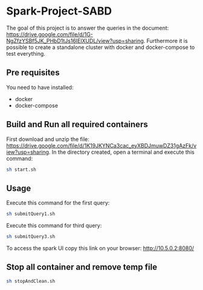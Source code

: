 # Spark-Project-SABD

The goal of this project is to answer the queries in the document: <https://drive.google.com/file/d/1G-NgZfzYSBf5JK_PHbD1tJs16IElXUDL/view?usp=sharing>.
Furthermore it is possible to create a standalone cluster with docker and docker-compose to test everything.

## Pre requisites
You need to have installed:
* docker
* docker-compose

## Build and Run all required containers
First download and unzip the file: https://drive.google.com/file/d/1K19JKYNCa3cac_eyXBDJmuwDZ31gAzFk/view?usp=sharing.
In the directory created, open a terminal and execute this command:
```bash
sh start.sh
```
## Usage
Execute this command for the first query: 
```bash
sh submitQuery1.sh
```
Execute this command for third query:
```bash
sh submitQuery3.sh
```

To access the spark UI copy this link on your browser: 
<http://10.5.0.2:8080/> 

## Stop all container and remove temp file
```bash
sh stopAndClean.sh
```
